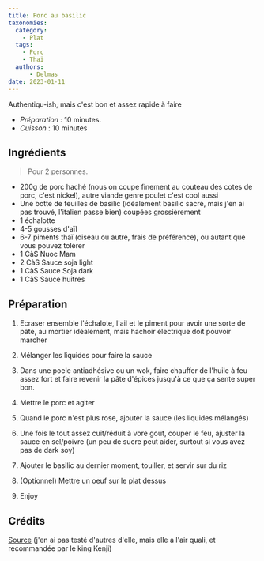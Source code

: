 ```yaml
---
title: Porc au basilic
taxonomies:
  category:
    - Plat
  tags:
    - Porc
    - Thaï
  authors:
      - Delmas
date: 2023-01-11
---
```

Authentiqu-ish, mais c'est bon et assez rapide à faire

- *Préparation* : 10 minutes.
- *Cuisson* : 10 minutes

## Ingrédients
> Pour 2 personnes.

  - 200g de porc haché (nous on coupe finement au couteau des cotes de porc, c'est nickel), autre viande genre poulet c'est cool aussi
  - Une botte de feuilles de basilic (idéalement basilic sacré, mais j'en ai pas trouvé, l'italien passe bien) coupées grossièrement
  - 1 échalotte
  - 4-5 gousses d'aïl
  - 6-7 piments thaï (oiseau ou autre, frais de préférence), ou autant que vous pouvez tolérer
  - 1 CàS Nuoc Mam
  - 2 CàS Sauce soja light
  - 1 CàS Sauce Soja dark
  - 1 CàS Sauce huitres

## Préparation
  
  1. Ecraser ensemble l'échalote, l'ail et le piment pour avoir une sorte de pâte, au mortier idéalement, mais hachoir électrique doit pouvoir marcher 

  2. Mélanger les liquides pour faire la sauce
  
  3. Dans une poele antiadhésive ou un wok, faire chauffer de l'huile à feu assez fort et faire revenir la pâte d'épices jusqu'à ce que ça sente super bon. 

  4. Mettre le porc et agiter

  5. Quand le porc n'est plus rose, ajouter la sauce (les liquides mélangés)
  
  6. Une fois le tout assez cuit/réduit à vore gout, couper le feu, ajuster la sauce en sel/poivre (un peu de sucre peut aider, surtout si vous avez pas de dark soy)

  7. Ajouter le basilic au dernier moment, touiller, et servir sur du riz
  
  8. (Optionnel) Mettre un oeuf sur le plat dessus
  
  9. Enjoy
  
## Crédits

[Source](https://shesimmers.com/2012/05/pad-ka-prao-%E0%B8%9C%E0%B8%B1%E0%B8%94%E0%B8%81%E0%B8%B0%E0%B9%80%E0%B8%9E%E0%B8%A3%E0%B8%B2.html)  (j'en ai pas testé d'autres d'elle, mais elle a l'air quali, et recommandée par le king Kenji)
